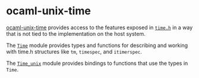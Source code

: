 ocaml-unix-time
===============

[ocaml-unix-time](https://github.com/dsheets/ocaml-unix-time)
provides access to the features exposed in
[`time.h`][time.h] in a way that is not tied to the
implementation on the host system.

The [`Time`][time] module provides types and functions
for describing and working with time.h structures like `tm`, `timespec`,
and `itimerspec`.

The [`Time_unix`][time_unix] module provides bindings to
functions that use the types in `Time`.

[time.h]: http://pubs.opengroup.org/onlinepubs/9699919799/basedefs/time.h.html
[time]: https://github.com/dsheets/ocaml-unix-time/blob/master/lib/time.mli
[time_unix]: https://github.com/dsheets/ocaml-unix-time/blob/master/unix/time_unix.mli
[lwt]: http://ocsigen.org/lwt/
